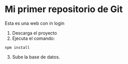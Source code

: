# Mi primer repositorio de Git 

Esta es una web con in login

1. Descarga el proyecto
2. Ejecuta el comando:
````
npm install
````
3. Sube la base de datos.
